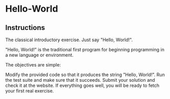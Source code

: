 # Hello-World

## Instructions
The classical introductory exercise. Just say "Hello, World!".

"Hello, World!" is the traditional first program for beginning programming in a new language or environment.

The objectives are simple:

Modify the provided code so that it produces the string "Hello, World!".
Run the test suite and make sure that it succeeds.
Submit your solution and check it at the website.
If everything goes well, you will be ready to fetch your first real exercise.
